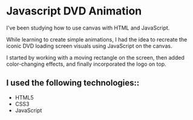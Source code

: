 
# Javascript DVD Animation

I've been studying how to use canvas with HTML and JavaScript.

While learning to create simple animations, I had the idea to recreate the iconic DVD loading screen visuals using JavaScript on the canvas.

I started by working with a moving rectangle on the screen, then added color-changing effects, and finally incorporated the logo on top.

## I used the following technologies::

- HTML5
- CSS3
- JavaScript

